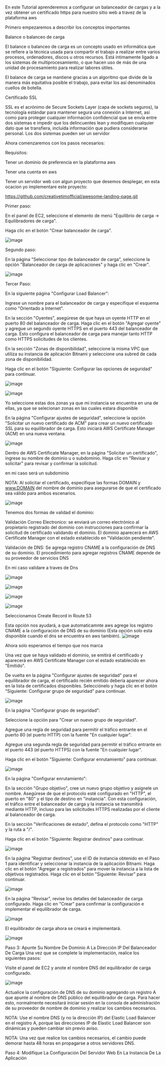 En este Tutorial aprenderemos a configurar un balanceador de cargas y a la vez obtener un certificado https para nuestro sitio web a travez de la plataforma aws

Primero empezaremos a describir los conceptos importantes

  Balance o balanceo de carga

El balance o balanceo de carga es un concepto usado en informática que se refiere a la técnica usada para compartir el trabajo a realizar entre varios procesos, ordenadores, discos u otros recursos. Está íntimamente ligado a los sistemas de multiprocesamiento, o que hacen uso de más de una unidad de procesamiento para realizar labores útiles.

El balance de carga se mantiene gracias a un algoritmo que divide de la manera más equitativa posible el trabajo, para evitar los así denominados cuellos de botella.

  Certificado SSL 

SSL es el acrónimo de Secure Sockets Layer (capa de sockets seguros), la tecnología estándar para mantener segura una conexión a Internet, así como para proteger cualquier información confidencial que se envía entre dos sistemas e impedir que los delincuentes lean y modifiquen cualquier dato que se transfiera, incluida información que pudiera considerarse personal. Los dos sistemas pueden ser un servidor

Ahora comenzaremos con los pasos necesarios:

Requisitos:

Tener un dominio de preferencia en la plataforma aws

Tener una cuenta en aws

Tener un servidor web con algun proyecto que desemos desplegar, en esta ocacion yo implementare este proyecto:

https://github.com/creativetimofficial/awesome-landing-page.git



Primer paso:

En el panel de EC2, seleccione el elemento de menú "Equilibrio de carga -> Equilibradores de carga".

Haga clic en el botón "Crear balanceador de carga".

![image](https://user-images.githubusercontent.com/36380066/126813766-1bd661d7-f713-47d3-a9c4-fed4f44392a2.png)

Segundo paso:

En la página "Seleccionar tipo de balanceador de carga", seleccione la opción "Balanceador de carga de aplicaciones" y haga clic en "Crear".

![image](https://user-images.githubusercontent.com/36380066/126813920-dbff4913-8780-49f9-985c-2765d343325d.png)


Tercer Paso:

En la siguiente página "Configurar Load Balancer":

   Ingrese un nombre para el balanceador de carga y especifique el esquema como "Orientado a Internet".

  En la sección "Oyentes", asegúrese de que haya un oyente HTTP en el puerto 80 del balanceador de carga. Haga clic en el botón "Agregar oyente" y agregue un segundo       oyente HTTPS en el puerto 443 del balanceador de carga. Esto configura el balanceador de carga para manejar tanto HTTP como HTTPS solicitudes de los clientes.

  En la sección "Zonas de disponibilidad", seleccione la misma VPC que utiliza su instancia de aplicación Bitnami y seleccione una subred de cada zona de disponibilidad.

  Haga clic en el botón "Siguiente: Configurar las opciones de seguridad" para continuar.
  
  ![image](https://user-images.githubusercontent.com/36380066/126817936-bda8de36-216f-496a-8e26-2d82636cbd50.png)


  ![image](https://user-images.githubusercontent.com/36380066/126818032-4efe62eb-814b-4feb-a330-b225f86a72df.png)


  Yo seleccione estas dos zonas ya que mi instancia se encuentra en una de ellas, ya que se selecionan zonas en las cuales estara disponible
  
  
En la página "Configurar ajustes de seguridad", seleccione la opción "Solicitar un nuevo certificado de ACM" para crear un nuevo certificado SSL para su equilibrador de carga. Esto iniciará AWS Certificate Manager (ACM) en una nueva ventana.


![image](https://user-images.githubusercontent.com/36380066/126818765-e35107ad-690e-47cd-a83a-40af7e232563.png)


Dentro de AWS Certificate Manager, en la página "Solicitar un certificado", ingrese su nombre de dominio u o subdominio. Haga clic en "Revisar y solicitar" para revisar y confirmar la solicitud.

en mi caso será un subdominio

NOTA: Al solicitar el certificado, especifique las formas DOMAIN y www.DOMAIN del nombre de dominio para asegurarse de que el certificado sea válido para ambos escenarios.

![image](https://user-images.githubusercontent.com/36380066/126818932-ea5d920a-fd37-4e25-9165-843d69ceee81.png)

Tenemos dos formas de validad el dominio:

Validación Correo Electronico: se enviará un correo electrónico al propietario registrado del dominio con instrucciones para confirmar la solicitud de certificado validando el dominio. El dominio aparecerá en AWS Certificate Manager con el estado establecido en "Validación pendiente".

Validación de DNS: Se agrega registro CNAME a la configuración de DNS de su dominio. El procedimiento para agregar registros CNAME depende de su proveedor de servicios DNS

En mi caso validare a traves de Dns 

![image](https://user-images.githubusercontent.com/36380066/126820803-f933881c-9200-45b1-af8e-73ba3e059864.png)


![image](https://user-images.githubusercontent.com/36380066/126820838-b5541bae-4890-4c67-8c75-aa72b987ab2a.png)


![image](https://user-images.githubusercontent.com/36380066/126820896-c6c2599a-5d47-409e-a543-b80dfde5b798.png)


![image](https://user-images.githubusercontent.com/36380066/126820968-8fea0d89-3cfd-4412-9cc2-70d7a88da8d3.png)

Seleccionamos Create Record in Route 53

Esta opción nos ayudará, a que automaticamnte aws agrege los registro CNAME a la configuración de DNS de su dominio (Esta opción solo esta disponible cuando el dns se encuentra en aws también).
![image](https://user-images.githubusercontent.com/36380066/126821024-71482ec6-21d4-40b7-a897-ea8b1a4848e5.png)

Ahora solo esperamos el tiempo que nos marca 

Una vez que se haya validado el dominio, se emitirá el certificado y aparecerá en AWS Certificate Manager con el estado establecido en "Emitido".

De vuelta en la página "Configurar ajustes de seguridad" para el equilibrador de carga, el certificado recién emitido debería aparecer ahora en la lista de certificados disponibles. Selecciónelo y haga clic en el botón "Siguiente: Configurar grupo de seguridad" para continuar.

![image](https://user-images.githubusercontent.com/36380066/126822954-01f4eda4-4a6d-4028-8371-20bf5415f951.png)

En la página "Configurar grupo de seguridad":

Seleccione la opción para "Crear un nuevo grupo de seguridad".

Agregue una regla de seguridad para permitir el tráfico entrante en el puerto 80 (el puerto HTTP) con la fuente "En cualquier lugar".

Agregue una segunda regla de seguridad para permitir el tráfico entrante en el puerto 443 (el puerto HTTPS) con la fuente "En cualquier lugar".

Haga clic en el botón "Siguiente: Configurar enrutamiento" para continuar.

![image](https://user-images.githubusercontent.com/36380066/126823720-cda6708c-c5e7-4b09-ba1a-92523d915a15.png)


En la página "Configurar enrutamiento":

En la sección "Grupo objetivo", cree un nuevo grupo objetivo y asígnele un nombre. Asegúrese de que el protocolo esté configurado en "HTTP", el puerto en "80" y el tipo de destino en "instancia". Con esta configuración, el tráfico entre el balanceador de carga y la instancia se transmitirá mediante HTTP, incluso para las solicitudes HTTPS realizadas por el cliente al balanceador de carga.

En la sección "Verificaciones de estado", defina el protocolo como "HTTP" y la ruta a "/".

Haga clic en el botón "Siguiente: Registrar destinos" para continuar.

![image](https://user-images.githubusercontent.com/36380066/126823787-c1875049-7f21-4aa0-8c74-8fb1bfe6ef9d.png)


En la página “Registrar destinos”, use el ID de instancia obtenido en el Paso 1 para identificar y seleccionar la instancia de la aplicación Bitnami. Haga clic en el botón "Agregar a registrados" para mover la instancia a la lista de objetivos registrados. Haga clic en el botón "Siguiente: Revisar" para continuar.

![image](https://user-images.githubusercontent.com/36380066/126824004-3ab3bda6-dd5e-4826-b6f8-834ff50c4b8f.png)


En la página "Revisar", revise los detalles del balanceador de carga configurado. Haga clic en "Crear" para confirmar la configuración e implementar el equilibrador de carga.

![image](https://user-images.githubusercontent.com/36380066/126824051-b276e193-71c3-48c9-83a9-426716b514d0.png)


El equilibrador de carga ahora se creará e implementará.

![image](https://user-images.githubusercontent.com/36380066/126824155-177915b0-8e5a-4228-b0e2-bd2fa8ce9e7a.png)

Paso 3: Apunte Su Nombre De Dominio A La Dirección IP Del Balanceador De Carga
Una vez que se complete la implementación, realice los siguientes pasos:

Visite el panel de EC2 y anote el nombre DNS del equilibrador de carga configurado.

![image](https://user-images.githubusercontent.com/36380066/126824950-78a0655d-d83f-45ef-a698-433576ec28aa.png)


Actualice la configuración de DNS de su dominio agregando un registro A que apunte al nombre de DNS público del equilibrador de carga. Para hacer esto, normalmente necesitará iniciar sesión en la consola de administración de su proveedor de nombre de dominio y realizar los cambios necesarios.

NOTA: Use el nombre DNS (y no la dirección IP) del Elastic Load Balancer en el registro A, porque las direcciones IP de Elastic Load Balancer son dinámicas y pueden cambiar sin previo aviso.

NOTA: Una vez que realice los cambios necesarios, el cambio puede demorar hasta 48 horas en propagarse a otros servidores DNS.

Paso 4: Modifique La Configuración Del Servidor Web En La Instancia De La Aplicación




